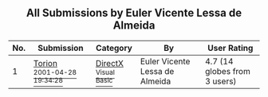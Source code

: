 ﻿<div align="center">

## All Submissions by Euler Vicente Lessa de Almeida

</div>

No.  | Submission | Category | By   | User Rating
---- | ---------- | -------- | ---- | -----------
1 | [Torion<br /><sup>2001-04-28 19:34:28</sup>](https://github.com/Planet-Source-Code/euler-vicente-lessa-de-almeida-torion__1-22809) | [DirectX<br /><sup>Visual Basic</sup>](../ByCategory/directx__1-44.md) | Euler Vicente Lessa de Almeida | 4.7 (14 globes from 3 users)

